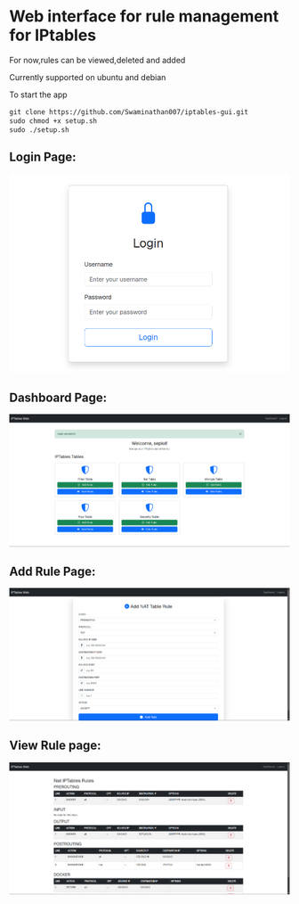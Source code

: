 # **Web interface for rule management for IPtables**

For now,rules can be viewed,deleted and added

Currently supported on ubuntu and debian

To start the app

```
git clone https://github.com/Swaminathan007/iptables-gui.git
sudo chmod +x setup.sh
sudo ./setup.sh
```


## Login Page:

![1730816616314](images/README/1730816616314.png)



## Dashboard Page:

![1730816671803](images/README/1730816671803.png)



## Add Rule Page:

![1730816720340](images/README/1730816720340.png)



## View Rule page:


![1730816760132](images/README/1730816760132.png)
